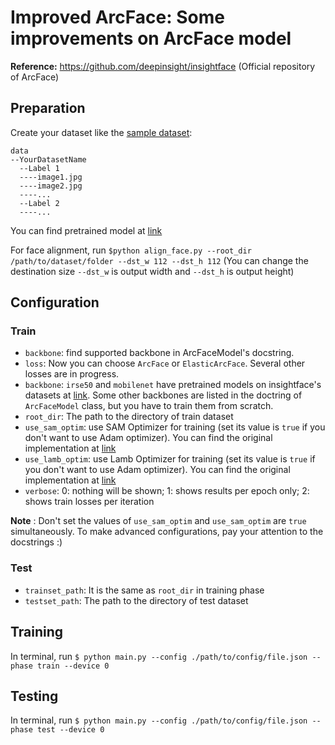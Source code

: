 # Improved ArcFace: Some improvements on ArcFace model
**Reference:** https://github.com/deepinsight/insightface (Official repository of ArcFace) 

## Preparation
Create your dataset like the [sample dataset](https://drive.google.com/file/d/1D9Wt6horQdrFdRAMxc3CdYkKHulV00Up/view?usp=sharing):<br/>
```
data
--YourDatasetName
  --Label 1
  ----image1.jpg
  ----image2.jpg
  ----...
  --Label 2
  ----...
```

You can find pretrained model at [link](https://drive.google.com/drive/folders/1FMXmo0I9Mhqgjn2cwyD9WcoaV0Ey65dU?usp=sharing) <br />

For face alignment, run ```$python align_face.py --root_dir /path/to/dataset/folder --dst_w 112 --dst_h 112``` (You can change the destination size ```--dst_w``` is output width and ```--dst_h``` is output height) 

## Configuration 
### Train
* ```backbone```: find supported backbone in ArcFaceModel's docstring. <br/>
* ```loss```: Now you can choose ```ArcFace``` or ```ElasticArcFace```. Several other losses are in progress. <br/>
* ```backbone```: ```irse50``` and ```mobilenet``` have pretrained models on insightface's datasets at [link](https://drive.google.com/drive/folders/1FMXmo0I9Mhqgjn2cwyD9WcoaV0Ey65dU?usp=sharing). Some other backbones are listed in the doctring of ```ArcFaceModel``` class, but you have to train them from scratch. <br/>
* ```root_dir```: The path to the directory of train dataset <br/>
* ```use_sam_optim```: use SAM Optimizer for training (set its value is ```true``` if you don't want to use Adam optimizer). You can find the original implementation at [link](https://github.com/davda54/sam) <br/>
* ```use_lamb_optim```: use Lamb Optimizer for training (set its value is ```true``` if you don't want to use Adam optimizer). You can find the original implementation at [link](https://github.com/cybertronai/pytorch-lamb/blob/master/pytorch_lamb/lamb.py) <br/>
* ```verbose```: 0: nothing will be shown; 1: shows results per epoch only; 2: shows train losses per iteration <br/>

**Note** : Don't set the values of ```use_sam_optim``` and  ```use_sam_optim``` are ```true``` simultaneously. To make advanced configurations, pay your attention to the docstrings :) <br/>

### Test
* ```trainset_path```: It is the same as ```root_dir``` in training phase <br/>
* ```testset_path```: The path to the directory of test dataset <br/>

## Training
In terminal, run ```$ python main.py --config ./path/to/config/file.json --phase train --device 0```

## Testing
In terminal, run ```$ python main.py --config ./path/to/config/file.json --phase test --device 0```

